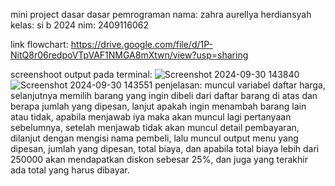  mini project dasar dasar pemrograman
 nama: zahra aurellya herdiansyah
 kelas: si b 2024
 nim: 2409116062


link flowchart:
https://drive.google.com/file/d/1P-NitQ8r06redpoVTpVAF1NMGA8mXtwn/view?usp=sharing

screenshoot output pada terminal:
![Screenshot 2024-09-30 143840](https://github.com/user-attachments/assets/048fc8c4-bdb3-4882-9602-30e0b2256205)
![Screenshot 2024-09-30 143551](https://github.com/user-attachments/assets/3ba95a7a-0e36-4013-88ae-fd989ce7e596)
penjelasan:
muncul variabel daftar harga, selanjutnya  memilih barang yang ingin dibeli dari daftar barang di atas dan berapa jumlah yang dipesan, lanjut  apakah ingin menambah barang lain atau tidak, apabila menjawab iya maka akan muncul lagi pertanyaan sebelumnya, setelah menjawab tidak akan muncul detail pembayaran, dilanjut dengan mengisi nama pembeli, lalu muncul output menu yang dipesan,  jumlah yang dipesan, total biaya, dan apabila total biaya lebih dari 250000 akan mendapatkan diskon sebesar 25%, dan juga yang terakhir ada total  yang harus dibayar.

